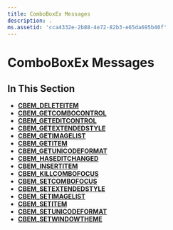 ```yaml
---
title: ComboBoxEx Messages
description: .
ms.assetid: 'cca4332e-2b88-4e72-82b3-e65da695b40f'
---
```


# ComboBoxEx Messages

## In This Section

-   [**CBEM\_DELETEITEM**](cbem-deleteitem.md)
-   [**CBEM\_GETCOMBOCONTROL**](cbem-getcombocontrol.md)
-   [**CBEM\_GETEDITCONTROL**](cbem-geteditcontrol.md)
-   [**CBEM\_GETEXTENDEDSTYLE**](cbem-getextendedstyle.md)
-   [**CBEM\_GETIMAGELIST**](cbem-getimagelist.md)
-   [**CBEM\_GETITEM**](cbem-getitem.md)
-   [**CBEM\_GETUNICODEFORMAT**](cbem-getunicodeformat.md)
-   [**CBEM\_HASEDITCHANGED**](cbem-haseditchanged.md)
-   [**CBEM\_INSERTITEM**](cbem-insertitem.md)
-   [**CBEM\_KILLCOMBOFOCUS**](cbem-killcombofocus.md)
-   [**CBEM\_SETCOMBOFOCUS**](cbem-setcombofocus.md)
-   [**CBEM\_SETEXTENDEDSTYLE**](cbem-setextendedstyle.md)
-   [**CBEM\_SETIMAGELIST**](cbem-setimagelist.md)
-   [**CBEM\_SETITEM**](cbem-setitem.md)
-   [**CBEM\_SETUNICODEFORMAT**](cbem-setunicodeformat.md)
-   [**CBEM\_SETWINDOWTHEME**](cbem-setwindowtheme.md)

 

 




